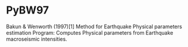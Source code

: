 # PyBW97
Bakun &amp; Wenworth (1997)[1] Method for Earthquake Physical parameters estimation Program:  Computes Physical parameters from Earthquake macroseismic intensities.
